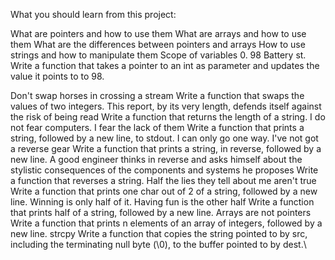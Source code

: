 What you should learn from this project:

What are pointers and how to use them What are arrays and how to use them What are the differences between pointers and arrays How to use strings and how to manipulate them Scope of variables 0. 98 Battery st. Write a function that takes a pointer to an int as parameter and updates the value it points to to 98.

Don't swap horses in crossing a stream Write a function that swaps the values of two integers.
This report, by its very length, defends itself against the risk of being read Write a function that returns the length of a string.
I do not fear computers. I fear the lack of them Write a function that prints a string, followed by a new line, to stdout.
I can only go one way. I've not got a reverse gear Write a function that prints a string, in reverse, followed by a new line.
A good engineer thinks in reverse and asks himself about the stylistic consequences of the components and systems he proposes Write a function that reverses a string.
Half the lies they tell about me aren't true Write a function that prints one char out of 2 of a string, followed by a new line.
Winning is only half of it. Having fun is the other half Write a function that prints half of a string, followed by a new line.
Arrays are not pointers Write a function that prints n elements of an array of integers, followed by a new line.
strcpy Write a function that copies the string pointed to by src, including the terminating null byte (\0), to the buffer pointed to by dest.\

